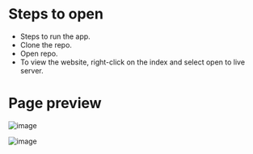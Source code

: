 # Steps to open
- Steps to run the app.
- Clone the repo.
- Open repo.
- To view the website, right-click on the index and select open to live server.

# Page preview 
![image](https://github.com/ZJandour/Projekt_KRNAP/assets/127226529/659b30a7-b1e2-48ce-b1f4-606caa35e3c6)

![image](https://github.com/ZJandour/Projekt_KRNAP/assets/127226529/d41408e4-d4b0-4eaf-904b-4891a02b70e1)




